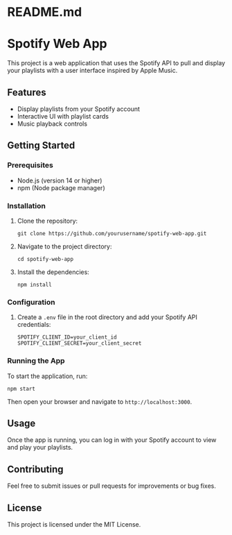 # README.md

# Spotify Web App

This project is a web application that uses the Spotify API to pull and display your playlists with a user interface inspired by Apple Music.

## Features

- Display playlists from your Spotify account
- Interactive UI with playlist cards
- Music playback controls

## Getting Started

### Prerequisites

- Node.js (version 14 or higher)
- npm (Node package manager)

### Installation

1. Clone the repository:
   ```
   git clone https://github.com/yourusername/spotify-web-app.git
   ```
2. Navigate to the project directory:
   ```
   cd spotify-web-app
   ```
3. Install the dependencies:
   ```
   npm install
   ```

### Configuration

1. Create a `.env` file in the root directory and add your Spotify API credentials:
   ```
   SPOTIFY_CLIENT_ID=your_client_id
   SPOTIFY_CLIENT_SECRET=your_client_secret
   ```

### Running the App

To start the application, run:
```
npm start
```
Then open your browser and navigate to `http://localhost:3000`.

## Usage

Once the app is running, you can log in with your Spotify account to view and play your playlists.

## Contributing

Feel free to submit issues or pull requests for improvements or bug fixes.

## License

This project is licensed under the MIT License.